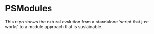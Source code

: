 # PSModules

This repo shows the natural evolution from a standalone 'script that just works'
to a module approach that is sustainable.